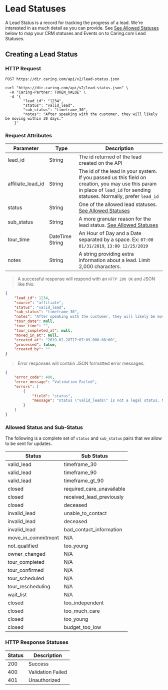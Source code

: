 # Lead Statuses

A Lead Status is a record for tracking the progress of a lead. We're interested in as much detail as you can provide. See [See Allowed Statuses](#allowed-status-and-sub-status) below to map your CRM statuses and Events on to Caring.com Lead Statuses.

## Creating a Lead Status

### HTTP Request

`POST https://dir.caring.com/api/v2/lead-status.json`

```shell
curl "https://dir.caring.com/api/v2/lead-status.json" \
  -H "Caring-Partner: TOKEN_VALUE" \
  -d '{
        "lead_id": "1234",
        "status": "valid_lead",
        "sub_status": "timeframe_30",
        "notes": "After speaking with the customer, they will likely be moving within 30 days."
    }'
```

### Request Attributes

Parameter | Type | Description
--------- | ----------- | -----------
lead_id | String | The id returned of the lead created on the API
affiliate_lead_id | String | The id of the lead in your system. If you passed us this field on creation, you may use this param in place of `lead_id` for sending statuses. Normally, prefer `lead_id`
status | String | One of the allowed lead statuses. [See Allowed Statuses](#allowed-status-and-sub-status)
sub_status | String | A more granular reason for the lead status. [See Allowed Statuses](#allowed-status-and-sub-status)
tour_time | DateTime String | An Hour of Day and a Date separated by a space. Ex: `07:00 01/31/2019`, `13:00 12/25/2019`
notes | String | A string providing extra information about a lead. Limit 2,000 characters.

> A successful response will respond with an `HTTP 200 OK` and JSON like this:

```json
{
    "lead_id": 1234,
    "source": "affiliate",
    "status": "valid_lead",
    "sub_status": "timeframe_30",
    "notes": "After speaking with the customer, they will likely be moving within 30 days.",
    "tour_date": null,
    "tour_time": "",
    "tour_completed_at": null,
    "moved_in_at": null,
    "created_at": "2019-02-28T17:07:09.000-08:00",
    "processed": false,
    "created_by": ""
}
```

> Error responses will contain JSON formatted error messages:

```json
{
    "error_code": 400,
    "error_message": "Validation Failed",
    "errors": [
        {
            "field": "status",
            "message": "status \"valid_leads\" is not a legal status. Must be one of valid_lead, accepted, changed_community, closed, community_not_appropriate, dummy_closed, email_only, inactive, interested_later, invalid_lead, memo, move_in_commitment, move_in_canceled, moved_in, moved_in_elsewhere, moved_in_elsewhere_commitment, moved_in_regulatory_exception, moved_out, mystery_shopper, no_interest_community, not_qualified, owner_changed, provider_qualified, reported_moved_in, reported_wait_list, tour_cancelled, tour_completed, tour_confirmed, tour_scheduled, tour_rescheduling, wait_list, reserved, receiving_care, pending, sold, credited_move_in, lead_received, lead_not_received"
        }
    ]
}
```

### Allowed Status and Sub-Status

The following is a complete set of `status` and `sub_status` pairs that we allow to be sent for updates.

Status | Sub Status
------ | ----------
valid_lead | timeframe_30
valid_lead | timeframe_90
valid_lead | timeframe_gt_90
closed | required_care_unavailable
closed | received_lead_previously
closed | deceased
invalid_lead | unable_to_contact
invalid_lead | deceased
invalid_lead | bad_contact_information
move_in_commitment| N/A
not_qualified | too_young
owner_changed | N/A
tour_completed | N/A
tour_confirmed | N/A
tour_scheduled | N/A
tour_rescheduling | N/A
wait_list | N/A
closed | too_independent
closed | too_much_care
closed | too_young
closed | budget_too_low

### HTTP Response Statuses

Status | Description
--------- | -----------
200 | Success
400 | Validation Failed
401 | Unauthorized
